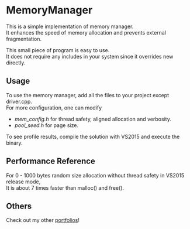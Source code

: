 # MemoryManager

This is a simple implementation of memory manager.  
It enhances the speed of memory allocation and prevents external fragmentation.

This small piece of program is easy to use.  
It does not require any includes in your system since it overrides new directly. 

## Usage

To use the memory manager, add all the files to your project except driver.cpp.  
For more configuration, one can modify 
* *mem_config.h* for thread safety, aligned allocation and verbosity.
* *pool_seed.h* for page size.

To see profile results, compile the solution with VS2015 and execute the binary.

## Performance Reference

For 0 - 1000 bytes random size allocation without thread safety in VS2015 release mode,  
It is about 7 times faster than malloc() and free().
   
## Others

Check out my other [portfolios](http://seanshih.com/)!

